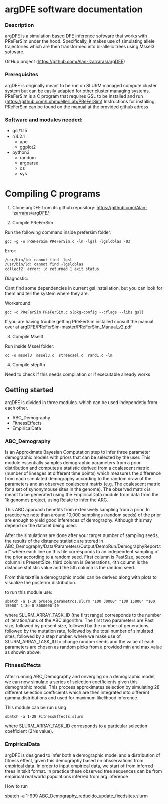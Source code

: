 # argDFE software documentation

### Description

argDFE is a simulation based DFE inference software that works with PReFerSim under the hood. Specifically, it makes use of simulating allele trajectories which are then transformed into bi-allelic trees using Mssel3 software. 

GitHub project (https://github.com/Alan-Izarraras/argDFE)

### Prerequisites

argDFE is originally meant to be run on SLURM managed compute cluster system but can be easily adapted for other cluster managing systems. 
PReFerSim is a C program that requires GSL to be installed and run (https://github.com/LohmuellerLab/PReFerSim) 
Instructions for installing PReFerSim can be found on the manual at the provided github adress


### Software and modules  needed:

- gsl/1.15
- r/4.2.1  
	- ape 
	- ggplot2 
- python3 
	- random
	- argparse
	- os
	- sys


# Compiling C programs

1) Clone argDFE from its github repository: https://github.com/Alan-Izarraras/argDFE/

2) Compile PReFerSim 

Run the following command inside prefersim folder: 


	gcc -g -o PReFerSim PReFerSim.c -lm -lgsl -lgslcblas -O3

	
Error: 

	/usr/bin/ld: cannot find -lgsl
	/usr/bin/ld: cannot find -lgslcblas
	collect2: error: ld returned 1 exit status

Diagnostic:

Cant find some dependencies in current gsl installation, but you can look for them and tell the system where they are. 

Workaround: 

	gcc -o PReFerSim PReFerSim.c $(pkg-config --cflags --libs gsl)

If you are having trouble getting PReFerSim installed consult the manual over at argDFE/PReFerSim-master/PReFerSim_Manual_v2.pdf

3) Compile Msel3

Run inside Mssel folder:
 
	cc -o mssel3  mssel3.c  streecsel.c  rand1.c -lm

4) Compile stepftn 

Need to check if this needs compilation or if executable already works


## Getting started

argDFE is divided in three modules. which can be used independetly from each other. 

- ABC_Demography
- FitnessEffects
- EmpiricalData 
 
### ABC_Demography 

Is an Approximate Bayesian Computation step to infer three parameter demographic models with priors that can be selected by the user. 
This module essentially samples demographic parameters from a prior distribution and computes a statistic derived from a coalescent matrix (number of lineages at different time points) which measures 
the difference from each simulated demography according to the random draw of the parameters and an observed coalescent matrix (e.g. The coalescent matrix for a set of synonymouse sites in the genome).
The observed matrix is meant to be generated using the EmpiricalData module from data from the 1k genomes project, using Relate to infer the ARG. 

This ABC approach benefits from extensively sampling from a prior. In practice we note than around 10,000 samplings (random seeds) of the prior are enough to yield good inferences of demography. 
Although this may depend on the dataset being used. 

After the simulations are done after your target number of sampling seeds, the results of the distance statistic are stored in 
	ABC_Demography/Data/Parameters/Output/DemoRun/DemographyReport.txt"
where each line on this file corresponds to an independent sampling of the prior according to a random seed. First column is PastSize, second column is PresentSize, third column is Generations, 4th column
is the distance statistic value and the 5th column is the random seed. 

From this textfile a demographic model can be derived along with plots to visualize the posterior distribution. 

to run this module use:

	sbatch -a 1-10 prueba_parametros.slurm "100 30000" "100 15000" "100 15000" 1.3e-8 8000000 40

where SLURM_ARRAY_TASK_ID (the first range) corresponds to the number of iteration/runs of the ABC algorithm. The first two parameters are Past size, followed by present size, followed by the number of generations, followed by the mutation rate, followed by the total number of simulated sites, followed by a step number. 
where we make use of SLURM_ARRAY_TASK_ID to change random seeds and the value of each parameters are chosen as random picks from a provided min and max value as showin above. 

### FitnessEffects

After running ABC_Demography and onverging on a demographic model, we can now simulate a series of selection coefficients given this demographic model. This process approximates selection by simulating 
28 different selection coefficients which are then integrated into different gamma distributions and used for maximum likelihood inference. 

This module can be run using 

	sbatch -a 1-28 FitnessEffects.slurm 

where SLURM_ARRAY_TASK_ID corresponds to a particular selection coefficient (2Ns value).


### EmpiricalData

argDFE is designed to infer both a demographic model and a distribution of fitness effect, given this demography based on obsservations from empirical data. 
In order to input empirical data, we start of from inferred trees in tskit format. In practice these observed tree sequences can be from empirical real world populations inferred from arg inference 




How to run

sbatch -a 1-999 ABC_Demography_reducido_update_fixedsites.slurm

